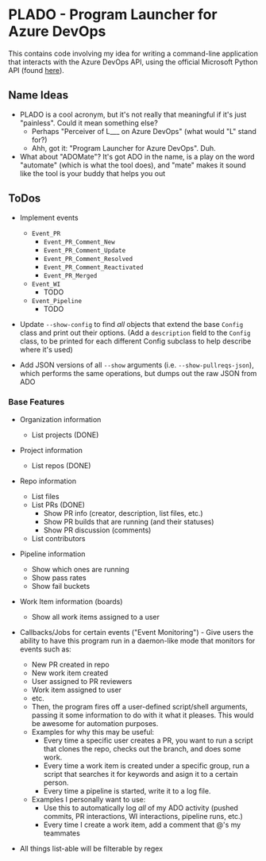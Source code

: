 # PLADO - Program Launcher for Azure DevOps

This contains code involving my idea for writing a command-line application that
interacts with the Azure DevOps API, using the official Microsoft Python API
(found [here](https://github.com/microsoft/azure-devops-python-api)).

## Name Ideas

* PLADO is a cool acronym, but it's not really that meaningful if it's just
  "painless". Could it mean something else?
    * Perhaps "Perceiver of L\_\_\_ on Azure DevOps" (what would "L" stand for?)
    * Ahh, got it: "Program Launcher for Azure DevOps". Duh.
* What about "ADOMate"? It's got ADO in the name, is a play on the word
  "automate" (which is what the tool does), and "mate" makes it sound like
  the tool is your buddy that helps you out

## ToDos

* Implement events
    * `Event_PR`
        * `Event_PR_Comment_New`
        * `Event_PR_Comment_Update`
        * `Event_PR_Comment_Resolved`
        * `Event_PR_Comment_Reactivated`
        * `Event_PR_Merged`
    * `Event_WI`
        * TODO
    * `Event_Pipeline`
        * TODO

* Update `--show-config` to find *all* objects that extend the base `Config`
  class and print out their options. (Add a `description` field to the `Config`
  class, to be printed for each different Config subclass to help describe
  where it's used)
* Add JSON versions of all `--show` arguments (i.e. `--show-pullreqs-json`),
  which performs the same operations, but dumps out the raw JSON from ADO

### Base Features

* Organization information
    * List projects (DONE)
* Project information
    * List repos (DONE)
* Repo information
    * List files
    * List PRs (DONE)
        * Show PR info (creator, description, list files, etc.)
        * Show PR builds that are running (and their statuses)
        * Show PR discussion (comments)
    * List contributors
* Pipeline information
    * Show which ones are running
    * Show pass rates
    * Show fail buckets
* Work Item information (boards)
    * Show all work items assigned to a user

* Callbacks/Jobs for certain events ("Event Monitoring") - Give users the ability to have this
  program run in a daemon-like mode that monitors for events such as:
    * New PR created in repo
    * New work item created
    * User assigned to PR reviewers
    * Work item assigned to user
    * etc.
    * Then, the program fires off a user-defined script/shell arguments,
      passing it some information to do with it what it pleases. This would
      be awesome for automation purposes.
    * Examples for why this may be useful:
        * Every time a specific user creates a PR, you want to run a script that
          clones the repo, checks out the branch, and does some work.
        * Every time a work item is created under a specific group, run a script
          that searches it for keywords and asign it to a certain person.
        * Every time a pipeline is started, write it to a log file.
    * Examples I personally want to use:
        * Use this to automatically log *all* of my ADO activity (pushed commits,
          PR interactions, WI interactions, pipeline runs, etc.)
        * Every time I create a work item, add a comment that @'s my teammates

* All things list-able will be filterable by regex

